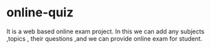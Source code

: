 # online-quiz
It is a web based online exam project. In this we can add any subjects ,topics , their questions ,and we can provide online exam for student.

